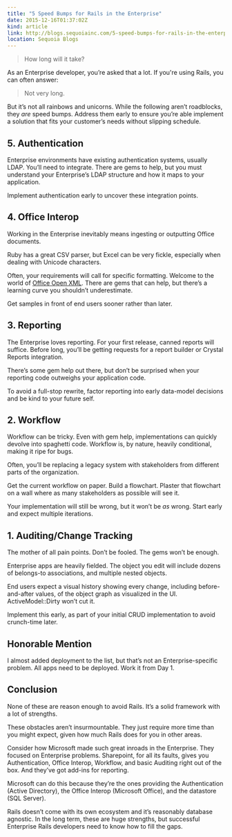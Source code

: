 ```yaml
---
title: "5 Speed Bumps for Rails in the Enterprise"
date: 2015-12-16T01:37:02Z
kind: article
link: http://blogs.sequoiainc.com/5-speed-bumps-for-rails-in-the-enterprise/
location: Sequoia Blogs
---
```


> How long will it take?

As an Enterprise developer, you’re asked that a lot. If you're using Rails, you can often answer:

> Not very long.

But it’s not all rainbows and unicorns. While the following aren’t roadblocks, they _are_ speed bumps. Address them early to ensure you’re able implement a solution that fits your customer’s needs without slipping schedule.

## 5. Authentication

Enterprise environments have existing authentication systems, usually LDAP. You’ll need to integrate. There are gems to help, but you must understand your Enterprise’s LDAP structure and how it maps to your application.

Implement authentication early to uncover these integration points.

## 4. Office Interop

Working in the Enterprise inevitably means ingesting or outputting Office documents.

Ruby has a great CSV parser, but Excel can be very fickle, especially when dealing with Unicode characters.

Often, your requirements will call for specific formatting. Welcome to the world of [Office Open XML](https://en.wikipedia.org/wiki/Office_Open_XML). There are gems that can help, but there’s a learning curve you shouldn’t underestimate.

Get samples in front of end users sooner rather than later.

## 3. Reporting

The Enterprise loves reporting. For your first release, canned reports will suffice. Before long, you’ll be getting requests for a report builder or Crystal Reports integration.

There’s some gem help out there, but don’t be surprised when your reporting code outweighs your application code.

To avoid a full-stop rewrite, factor reporting into early data-model decisions and be kind to your future self.

## 2. Workflow

Workflow can be tricky. Even with gem help, implementations can quickly devolve into spaghetti code. Workflow is, by nature, heavily conditional, making it ripe for bugs.

Often, you’ll be replacing a legacy system with stakeholders from different parts of the organization.

Get the current workflow on paper. Build a flowchart. Plaster that flowchart on a wall where as many stakeholders as possible will see it.

Your implementation will still be wrong, but it won’t be _as_ wrong. Start early and expect multiple iterations.

## 1. Auditing/Change Tracking

The mother of all pain points. Don’t be fooled. The gems won’t be enough.

Enterprise apps are heavily fielded. The object you edit will include dozens of belongs-to associations, and multiple nested objects.

End users expect a visual history showing every change, including before-and-after values, of the object graph as visualized in the UI. ActiveModel::Dirty won’t cut it.

Implement this early, as part of your initial CRUD implementation to avoid crunch-time later.

## Honorable Mention

I almost added deployment to the list, but that’s not an Enterprise-specific problem. All apps need to be deployed. Work it from Day 1.

## Conclusion

None of these are reason enough to avoid Rails. It’s a solid framework with a lot of strengths.

These obstacles aren’t insurmountable. They just require more time than you might expect, given how much Rails does for you in other areas.

Consider how Microsoft made such great inroads in the Enterprise. They focused on Enterprise problems. Sharepoint, for all its faults, gives you Authentication, Office Interop, Workflow, and basic Auditing right out of the box. And they’ve got add-ins for reporting.

Microsoft can do this because they’re the ones providing the Authentication (Active Directory), the Office Interop (Microsoft Office), and the datastore (SQL Server).

Rails doesn’t come with its own ecosystem and it’s reasonably database agnostic. In the long term, these are huge strengths, but successful Enterprise Rails developers need to know how to fill the gaps.